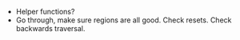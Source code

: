 - Helper functions?
- Go through, make sure regions are all good. Check resets. Check backwards traversal.
